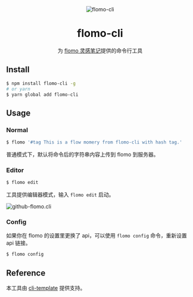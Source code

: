 <div align="center">

<img src="https://mayandev.oss-cn-hangzhou.aliyuncs.com/uPic/flomo-cli.png" alt="flomo-cli"/>

# flomo-cli

为 [flomo 灵感笔记](https://flomoapp.com/)提供的命令行工具

</div>

## Install

```bash
$ npm install flomo-cli -g
# or yarn
$ yarn global add flomo-cli
```

## Usage

### Normal

```bash
$ flomo '#tag This is a flow momery from flomo-cli with hash tag.'
```

普通模式下，默认将命令后的字符串内容上传到 flomo 到服务器。

### Editor

```bash
$ flomo edit
```

工具提供编辑器模式，输入 `flomo edit` 启动。

![github-flomo.cli](https://mayandev.oss-cn-hangzhou.aliyuncs.com/uPic/github-flomo.cli.gif)

### Config

如果你在 flomo 的设置里更换了 api，可以使用 `flomo config` 命令，重新设置 api 链接。

```bash
$ flomo config
```

## Reference

本工具由 [cli-template](https://github.com/Mayandev/cli-template) 提供支持。
